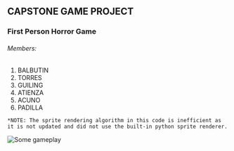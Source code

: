 ## CAPSTONE GAME PROJECT
### First Person Horror Game
###### Members:
1. BALBUTIN
2. TORRES
3. GUILING
4. ATIENZA
5. ACUNO
6. PADILLA

```
*NOTE: The sprite rendering algorithm in this code is inefficient as it is not updated and did not use the built-in python sprite renderer.
```
![Some gameplay](https://media.giphy.com/media/w2lAjp2lwMgMaeJmgT/giphy.gif)
